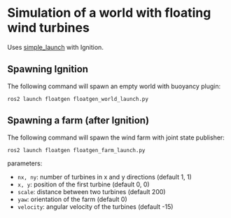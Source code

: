 # Simulation of a world with floating wind turbines

Uses [simple_launch](https://github.com/oKermorgant/simple_launch) with Ignition.

## Spawning Ignition

The following command will spawn an empty world with buoyancy plugin:

`ros2 launch floatgen floatgen_world_launch.py` 

## Spawning a farm (after Ignition)

The following command will spawn the wind farm with joint state publisher:

`ros2 launch floatgen floatgen_farm_launch.py`

parameters:

- `nx, ny`: number of turbines in x and y directions (default 1, 1)
- `x, y`: position of the first turbine (default 0, 0)
- `scale`: distance between two turbines (default 200)
- `yaw`: orientation of the farm (default 0)
- `velocity`: angular velocity of the turbines (default -15)
